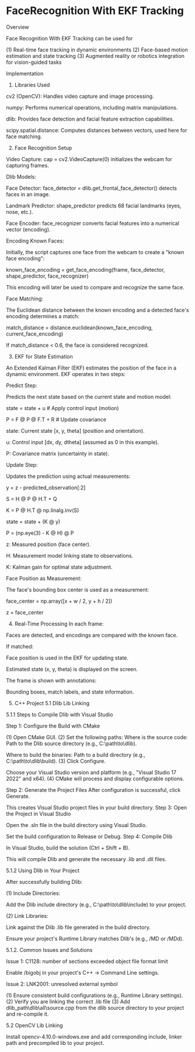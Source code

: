 # FaceRecognition With EKF Tracking

Overview

Face Recognition With EKF Tracking can be used for

(1) Real-time face tracking in dynamic environments
(2) Face-based motion estimation and state tracking
(3) Augmented reality or robotics integration for vision-guided tasks

Implementation

1. Libraries Used

cv2 (OpenCV): Handles video capture and image processing.

numpy: Performs numerical operations, including matrix manipulations.

dlib: Provides face detection and facial feature extraction capabilities.

scipy.spatial.distance: Computes distances between vectors, used here for face matching.

2. Face Recognition Setup

Video Capture:
cap = cv2.VideoCapture(0) initializes the webcam for capturing frames.

Dlib Models:

Face Detector: face_detector = dlib.get_frontal_face_detector() detects faces in an image.

Landmark Predictor: shape_predictor predicts 68 facial landmarks (eyes, nose, etc.).

Face Encoder: face_recognizer converts facial features into a numerical vector (encoding).

Encoding Known Faces:

Initially, the script captures one face from the webcam to create a "known face encoding":

known_face_encoding = get_face_encoding(frame, face_detector, shape_predictor, face_recognizer)

This encoding will later be used to compare and recognize the same face.

Face Matching:

The Euclidean distance between the known encoding and a detected face's encoding determines a match:

match_distance = distance.euclidean(known_face_encoding, current_face_encoding)

If match_distance < 0.6, the face is considered recognized.

3. EKF for State Estimation

An Extended Kalman Filter (EKF) estimates the position of the face in a dynamic environment. EKF operates in two steps:

Predict Step:

Predicts the next state based on the current state and motion model:

state = state + u  # Apply control input (motion)

P = F @ P @ F.T + R  # Update covariance

state: Current state [x, y, theta] (position and orientation).

u: Control input [dx, dy, dtheta] (assumed as 0 in this example).

P: Covariance matrix (uncertainty in state).

Update Step:

Updates the prediction using actual measurements:

y = z - predicted_observation[:2]

S = H @ P @ H.T + Q

K = P @ H.T @ np.linalg.inv(S)

state = state + (K @ y)

P = (np.eye(3) - K @ H) @ P

z: Measured position (face center).

H: Measurement model linking state to observations.

K: Kalman gain for optimal state adjustment.

Face Position as Measurement:

The face's bounding box center is used as a measurement:

face_center = np.array([x + w / 2, y + h / 2])

z = face_center


4. Real-Time Processing
In each frame:

Faces are detected, and encodings are compared with the known face.

If matched:

Face position is used in the EKF for updating state.

Estimated state (x, y, theta) is displayed on the screen.

The frame is shown with annotations:

Bounding boxes, match labels, and state information.

5. C++ Project
5.1 Dlib Lib Linking

5.1.1 Steps to Compile Dlib with Visual Studio

Step 1: Configure the Build with CMake

(1) Open CMake GUI. (2) Set the following paths: Where is the source code: Path to the Dlib source directory (e.g., C:\path\to\dlib).

Where to build the binaries: Path to a build directory (e.g., C:\path\to\dlib\build).
(3) Click Configure.

Choose your Visual Studio version and platform (e.g., "Visual Studio 17 2022" and x64).
(4) CMake will process and display configurable options.

Step 2: Generate the Project Files After configuration is successful, click Generate.

This creates Visual Studio project files in your build directory.
Step 3: Open the Project in Visual Studio

Open the .sln file in the build directory using Visual Studio.

Set the build configuration to Release or Debug.
Step 4: Compile Dlib

In Visual Studio, build the solution (Ctrl + Shift + B).

This will compile Dlib and generate the necessary .lib and .dll files.

5.1.2 Using Dlib in Your Project

After successfully building Dlib:

(1) Include Directories:

Add the Dlib include directory (e.g., C:\path\to\dlib\include) to your project.

(2) Link Libraries:

Link against the Dlib .lib file generated in the build directory.

Ensure your project's Runtime Library matches Dlib's (e.g., /MD or /MDd).

5.1.2. Common Issues and Solutions

Issue 1: C1128: number of sections exceeded object file format limit

Enable /bigobj in your project's C++ → Command Line settings.

Issue 2: LNK2001: unresolved external symbol

(1) Ensure consistent build configurations (e.g., Runtime Library settings). (2) Verify you are linking the correct .lib file (3) Add dlib_path\dlib\all\source.cpp from the dlib source directory to your project and re-compile it.

5.2 OpenCV Lib Linking

Install opencv-4.10.0-windows.exe and add corresponding include, linker path and precompiled lib to your project.

